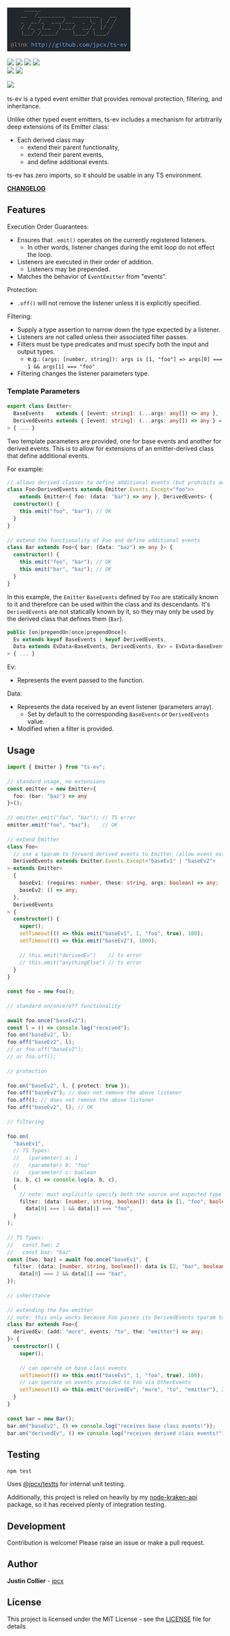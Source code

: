 [![](https://github.com/jpcx/ts-ev/blob/0.3.1/assets/logo.png)](#)

![](https://img.shields.io/github/issues/jpcx/ts-ev)
![](https://img.shields.io/github/forks/jpcx/ts-ev)
![](https://img.shields.io/github/stars/jpcx/ts-ev)
![](https://img.shields.io/npm/dm/ts-ev)  
![](https://img.shields.io/librariesio/dependents/npm/ts-ev)
![](https://img.shields.io/github/license/jpcx/ts-ev)

[![](https://nodei.co/npm/ts-ev.png?mini=true)](https://www.npmjs.com/package/ts-ev)

ts-ev is a typed event emitter that provides removal protection, filtering, and inheritance.

Unlike other typed event emitters, ts-ev includes a mechanism for arbitrarily deep extensions of its Emitter class:
- Each derived class may
  - extend their parent functionality,
  - extend their parent events,
  - and define additional events.

ts-ev has zero imports, so it should be usable in any TS environment.

**[CHANGELOG](https://github.com/jpcx/ts-ev/blob/0.3.1/CHANGELOG.md)**

## Features

Execution Order Guarantees:
- Ensures that `.emit()` operates on the currently registered listeners.
  - In other words, listener changes during the emit loop do not effect the loop.
- Listeners are executed in their order of addition.
  - Listeners may be prepended.
- Matches the behavior of `EventEmitter` from "events".

Protection:
  - `.off()` will not remove the listener unless it is explicitly specified.

Filtering:
  - Supply a type assertion to narrow down the type expected by a listener.
  - Listeners are not called unless their associated filter passes.
  - Filters must be type predicates and must specify both the input and output types.
    - e.g.: `(args: [number, string]): args is [1, "foo"] => args[0] === 1 && args[1] === "foo"`
  - Filtering changes the listener parameters type.

### Template Parameters

```ts
export class Emitter<
  BaseEvents    extends { [event: string]: (...args: any[]) => any },
  DerivedEvents extends { [event: string]: (...args: any[]) => any } = {},
> { ... }
```

Two template parameters are provided, one for base events and another for derived events. This is to allow for extensions of an emitter-derived class that define additional events.

For example:

```ts
// allows derived classes to define additional events (but prohibits additional "foo" events)
class Foo<DerivedEvents extends Emitter.Events.Except<"foo">>
    extends Emitter<{ foo: (data: "bar") => any }, DerivedEvents> {
  constructor() {
    this.emit("foo", "bar"); // OK
  }
}

// extend the functionality of Foo and define additional events
class Bar extends Foo<{ bar: (data: "baz") => any }> {
  constructor() {
    this.emit("foo", "bar"); // OK
    this.emit("bar", "baz"); // OK
  }
}
```

In this example, the `Emitter` `BaseEvents` defined by `Foo` are statically known to it and therefore can be used within the class and its descendants. It's `DerivedEvents` are not statically known by it, so they may only be used by the derived class that defines them (`Bar`).

```ts
public [on|prependOn|once|prependOnce]<
  Ev extends keyof BaseEvents | keyof DerivedEvents,
  Data extends EvData<BaseEvents, DerivedEvents, Ev> = EvData<BaseEvents, DerivedEvents, Ev>
> { ... }
```

Ev:
- Represents the event passed to the function.

Data:
- Represents the data received by an event listener (parameters array).
  - Set by default to the corresponding `BaseEvents` or `DerivedEvents` value.
- Modified when a filter is provided.

## Usage

```ts
import { Emitter } from "ts-ev";

// standard usage, no extensions
const emitter = new Emitter<{
  foo: (bar: "baz") => any
}>();

// emitter.emit("foo", "bar"); // TS error
emitter.emit("foo", "baz");    // OK

// extend Emitter
class Foo<
  // use a tparam to forward derived events to Emitter (allow event extensions)
  DerivedEvents extends Emitter.Events.Except<"baseEv1" | "baseEv2">
> extends Emitter<
  {
    baseEv1: (requires: number, these: string, args: boolean) => any;
    baseEv2: () => any;
  },
  DerivedEvents
> {
  constructor() {
    super();
    setTimeout(() => this.emit("baseEv1", 1, "foo", true), 100);
    setTimeout(() => this.emit("baseEv2"), 1000);

    // this.emit("derivedEv")    // ts error
    // this.emit("anythingElse") // ts error
  }
}

const foo = new Foo();

// standard on/once/off functionality

await foo.once("baseEv2");
const l = () => console.log("received");
foo.on("baseEv2", l);
foo.off("baseEv2", l);
// or foo.off("baseEv2");
// or foo.off();

// protection

foo.on("baseEv2", l, { protect: true });
foo.off("baseEv2"); // does not remove the above listener
foo.off(); // does not remove the above listener
foo.off("baseEv2", l); // OK

// filtering

foo.on(
  "baseEv1",
  // TS Types:
  //   (parameter) a: 1
  //   (parameter) b: "foo"
  //   (parameter) c: boolean
  (a, b, c) => console.log(a, b, c),
  {
    // note: must explicitly specify both the source and expected type
    filter: (data: [number, string, boolean]): data is [1, "foo", boolean] =>
      data[0] === 1 && data[1] === "foo",
  }
);

// TS Types:
//   const two: 2
//   const baz: "baz"
const [two, baz] = await foo.once("baseEv1", {
  filter: (data: [number, string, boolean]): data is [2, "bar", boolean] =>
    data[0] === 2 && data[1] === "baz",
});

// inheritance

// extending the Foo emitter
// note: this only works because Foo passes its DerivedEvents tparam to Emitter
class Bar extends Foo<{
  derivedEv: (add: "more", events: "to", the: "emitter") => any;
}> {
  constructor() {
    super();

    // can operate on base class events
    setTimeout(() => this.emit("baseEv1", 1, "foo", true), 100);
    // can operate on events provided to Foo via OtherEvents
    setTimeout(() => this.emit("derivedEv", "more", "to", "emitter"), 200);
  }
}

const bar = new Bar();
bar.on("baseEv2", () => console.log("receives base class events!"));
bar.on("derivedEv", () => console.log("receives derived class events!"));
```

## Testing

```
npm test
```

Uses [@jpcx/testts](https://github.com/jpcx/testts) for internal unit testing.

Additionally, this project is relied on heavily by my [node-kraken-api](https://github.com/jpcx/node-kraken-api) package, so it has received plenty of integration testing.

## Development

Contribution is welcome! Please raise an issue or make a pull request.

## Author

**Justin Collier** - [jpcx](https://github.com/jpcx)

## License

This project is licensed under the MIT License - see the [LICENSE](https://github.com/jpcx/ts-ev/blob/0.3.1/LICENSE) file for details
